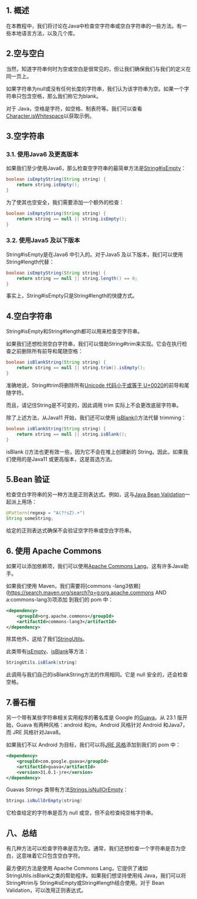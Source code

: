 ## 1. 概述

在本教程中，我们将讨论在Java中检查空字符串或空白字符串的一些方法。有一些本地语言方法，以及几个库。

## 2.空与空白

当然，知道字符串何时为空或空白是很常见的，但让我们确保我们与我们的定义在同一页上。

如果字符串为null或没有任何长度的字符串，我们认为该字符串为空。如果一个字符串只包含空格，那么我们称它为blank。

对于 Java，空格是字符，如空格、制表符等。我们可以查看[Character.isWhitespace](https://docs.oracle.com/en/java/javase/11/docs/api/java.base/java/lang/Character.html#isWhitespace(char))以获取示例。

## 3.空字符串

### 3.1. 使用Java6 及更高版本

如果我们至少使用Java6，那么检查空字符串的最简单方法是[String#isEmpty](https://docs.oracle.com/en/java/javase/11/docs/api/java.base/java/lang/String.html#isEmpty())：

```java
boolean isEmptyString(String string) {
    return string.isEmpty();
}
```

为了使其也空安全，我们需要添加一个额外的检查：

```java
boolean isEmptyString(String string) {
    return string == null || string.isEmpty();
}
```

### 3.2. 使用Java5 及以下版本

String#isEmpty是在Java6 中引入的。对于Java5 及以下版本，我们可以使用String#length代替：

```java
boolean isEmptyString(String string) {
    return string == null || string.length() == 0;
}
```

事实上，String#isEmpty只是String#length的快捷方式。

## 4.空白字符串

String#isEmpty和String#length都可以用来检查空字符串。

如果我们还想检测空白字符串，我们可以借助String#trim来实现。它会在执行检查之前删除所有前导和尾随空格：

```java
boolean isBlankString(String string) {
    return string == null || string.trim().isEmpty();
}
```

准确地说，String#trim将删除所有[Unicode 代码小于或等于 U+0020](https://en.wikipedia.org/wiki/List_of_Unicode_characters#Control_codes)的前导和尾随字符。

而且，请记住String是不可变的，因此调用 trim 实际上不会更改底层字符串。

除了上述方法，从Java11 开始，我们还可以使用 [isBlank()](https://docs.oracle.com/en/java/javase/11/docs/api/java.base/java/lang/String.html#isBlank())方法代替 trimming：

```java
boolean isBlankString(String string) {
    return string == null || string.isBlank();
}
```

isBlank ()方法也更有效一些，因为它不会在堆上创建新的 String。因此，如果我们使用的是Java11 或更高版本，这是首选方法。

## 5.Bean 验证

检查空白字符串的另一种方法是正则表达式。例如，这与[Java Bean Validation](https://www.baeldung.com/javax-validation)一起派上用场：

```java
@Pattern(regexp = "A(?!sZ).+")
String someString;
```

给定的正则表达式确保不会验证空字符串或空白字符串。

## 6. 使用 Apache Commons

如果可以添加依赖项，我们可以使用[Apache Commons Lang](https://commons.apache.org/proper/commons-lang/)。这有许多Java助手。

如果我们使用 Maven，我们需要将[commons -lang3依赖](https://search.maven.org/search?q=g:org.apache.commons AND a:commons-lang3)项添加 到我们的 pom 中：

```xml
<dependency>
    <groupId>org.apache.commons</groupId>
    <artifactId>commons-lang3</artifactId>
</dependency>
```

除其他外，这给了我们[StringUtils](https://commons.apache.org/proper/commons-lang/apidocs/org/apache/commons/lang3/StringUtils.html)。

此类带有[isEmpty](https://commons.apache.org/proper/commons-lang/apidocs/org/apache/commons/lang3/StringUtils.html#isEmpty-java.lang.CharSequence-)、[isBlank](https://commons.apache.org/proper/commons-lang/apidocs/org/apache/commons/lang3/StringUtils.html#isBlank-java.lang.CharSequence-)等方法：

```java
StringUtils.isBlank(string)
```

此调用与我们自己的isBlankString方法的作用相同。它是 null 安全的，还会检查空格。

## 7.番石榴

另一个带有某些字符串相关实用程序的著名库是 Google 的[Guava](https://github.com/google/guava)。从 23.1 版开始，Guava 有两种风格：android 和jre。Android 风格针对 Android 和Java7，而 JRE 风格针对Java8。

如果我们不以 Android 为目标，我们可以将[JRE 风格](https://search.maven.org/artifact/com.google.guava/guava/31.0.1-jre/jar)添加到我们的 pom 中：

```xml
<dependency>
    <groupId>com.google.guava</groupId>
    <artifactId>guava</artifactId>
    <version>31.0.1-jre</version>
</dependency>
```

Guavas Strings 类带有方法[Strings.isNullOrEmpty](https://google.github.io/guava/releases/27.1-jre/api/docs/com/google/common/base/Strings.html#isNullOrEmpty-java.lang.String-)：

```java
Strings.isNullOrEmpty(string)
```

它检查给定的字符串是否为 null 或空，但不会检查纯空格字符串。

## 八、总结

有几种方法可以检查字符串是否为空。通常，我们还想检查一个字符串是否为空白，这意味着它只包含空白字符。

最方便的方法是使用 Apache Commons Lang，它提供了诸如StringUtils.isBlank之类的帮助程序。如果我们想坚持使用纯 Java，我们可以将String#trim与 String#isEmpty或String#length结合使用。对于 Bean Validation，可以改用正则表达式。